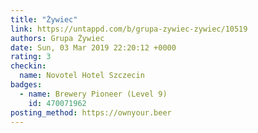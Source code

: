 ```yaml
---
title: "Żywiec"
link: https://untappd.com/b/grupa-zywiec-zywiec/10519
authors: Grupa Żywiec
date: Sun, 03 Mar 2019 22:20:12 +0000
rating: 3
checkin:
  name: Novotel Hotel Szczecin
badges:
  - name: Brewery Pioneer (Level 9)
    id: 470071962
posting_method: https://ownyour.beer
---
```

